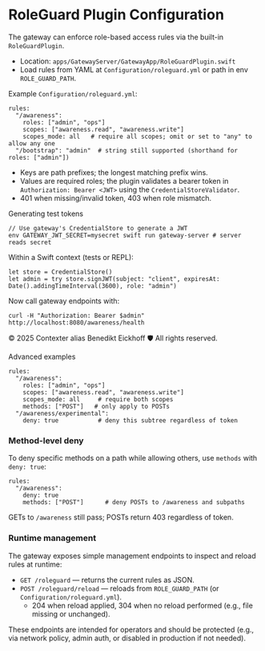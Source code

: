# RoleGuard Plugin Configuration

The gateway can enforce role-based access rules via the built-in `RoleGuardPlugin`.

- Location: `apps/GatewayServer/GatewayApp/RoleGuardPlugin.swift`
- Load rules from YAML at `Configuration/roleguard.yml` or path in env `ROLE_GUARD_PATH`.

Example `Configuration/roleguard.yml`:

```
rules:
  "/awareness":
    roles: ["admin", "ops"]
    scopes: ["awareness.read", "awareness.write"]
    scopes_mode: all   # require all scopes; omit or set to "any" to allow any one
  "/bootstrap": "admin"  # string still supported (shorthand for roles: ["admin"])
```

- Keys are path prefixes; the longest matching prefix wins.
- Values are required roles; the plugin validates a bearer token in `Authorization: Bearer <JWT>` using the `CredentialStoreValidator`.
- 401 when missing/invalid token, 403 when role mismatch.

Generating test tokens

```
// Use gateway's CredentialStore to generate a JWT
env GATEWAY_JWT_SECRET=mysecret swift run gateway-server # server reads secret
```

Within a Swift context (tests or REPL):

```
let store = CredentialStore()
let admin = try store.signJWT(subject: "client", expiresAt: Date().addingTimeInterval(3600), role: "admin")
```

Now call gateway endpoints with:

```
curl -H "Authorization: Bearer $admin" http://localhost:8080/awareness/health
```

© 2025 Contexter alias Benedikt Eickhoff 🛡️ All rights reserved.


Advanced examples

```
rules:
  "/awareness":
    roles: ["admin", "ops"]
    scopes: ["awareness.read", "awareness.write"]
    scopes_mode: all     # require both scopes
    methods: ["POST"]   # only apply to POSTs
  "/awareness/experimental":
    deny: true           # deny this subtree regardless of token
```


### Method-level deny

To deny specific methods on a path while allowing others, use `methods` with `deny: true`:

```
rules:
  "/awareness":
    deny: true
    methods: ["POST"]      # deny POSTs to /awareness and subpaths
```

GETs to `/awareness` still pass; POSTs return 403 regardless of token.

### Runtime management

The gateway exposes simple management endpoints to inspect and reload rules at runtime:

- `GET /roleguard` — returns the current rules as JSON.
- `POST /roleguard/reload` — reloads from `ROLE_GUARD_PATH` (or `Configuration/roleguard.yml`).
  - 204 when reload applied, 304 when no reload performed (e.g., file missing or unchanged).

These endpoints are intended for operators and should be protected (e.g., via network policy, admin auth, or disabled in production if not needed).
